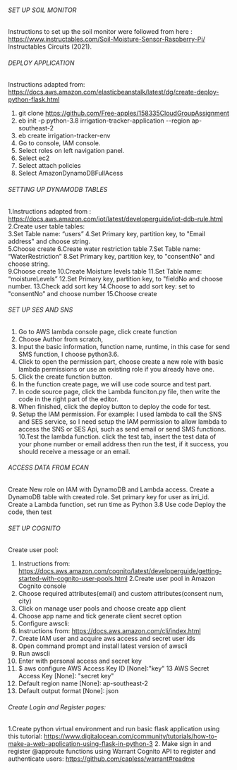 ###### SET UP SOIL MONITOR
Instructions to set up the soil monitor were followed from here : https://www.instructables.com/Soil-Moisture-Sensor-Raspberry-Pi/ Instructables Circuits (2021).

###### DEPLOY APPLICATION
Instructions adapted from: https://docs.aws.amazon.com/elasticbeanstalk/latest/dg/create-deploy-python-flask.html 

1. git clone  https://github.com/Free-apples/158335CloudGroupAssignment 
2. eb init -p python-3.8 irrigation-tracker-application --region ap-southeast-2 
3. eb create irrigation-tracker-env 
4. Go to console, IAM console.  
5. Select roles on left navigation panel.  
6. Select ec2 
7. Select attach policies 
8. Select AmazonDynamoDBFullAcess

###### SETTING UP DYNAMODB TABLES
1.Instructions adapted from : https://docs.aws.amazon.com/iot/latest/developerguide/iot-ddb-rule.html 
2.Create user table tables:  
3.Set Table name: “users” 
4.Set Primary key, partition key, to "Email address" and choose string.  
5.Choose create 
6.Create water restriction table 
7.Set Table name: “WaterRestriction” 
8.Set Primary key, partition key, to "consentNo" and choose string.  
9.Choose create
10.Create Moisture levels table 
11.Set Table name: “moistureLevels”
12.Set Primary key, partition key, to "fieldNo and choose number.
13.Check add sort key 
14.Choose to add sort key: set to "consentNo” and choose number
15.Choose create

###### SET UP SES AND SNS

1. Go to AWS lambda console page, click create function
2. Choose Author from scratch,
3. Input the basic information, function name, runtime, in this case for send SMS function, I choose python3.6.
4. Click to open the permission part, choose create a new role with basic lambda permissions or use an existing role if you already have one.
5. Click the create function button.
6. In the function create page, we will use code source and test part.
7. In code source page, click the Lambda funciton.py file, then write the code in the right part of the editor.
8. When finished, click the deploy button to deploy the code for test.
9. Setup the IAM permission. For example: I used lambda to call the SNS and SES service, so I need setup the IAM permission to allow lambda to access the SNS or SES Api, such as send email or send SMS functions.
 10.Test the lambda function. click the test tab, insert the test data of your phone number or email address then run the test, if it success, you should receive a message or an email.

###### ACCESS DATA FROM ECAN
Create New role on IAM with DynamoDB and Lambda access.
Create a DynamoDB table with created role. Set primary key for user as irri_id.
Create a Lambda function, set run time as Python 3.8
Use code
Deploy the code, then test

###### SET UP COGNITO

Create user pool:
1. Instructions from: https://docs.aws.amazon.com/cognito/latest/developerguide/getting-started-with-cognito-user-pools.html 
2.Create user pool in Amazon Cognito console 
3. Choose required attributes(email) and custom attributes(consent num, city) 
4. Click on manage user pools and choose create app client 
5. Choose app name and tick generate client secret option 
6. Configure awscli: 
7. Instructions from: https://docs.aws.amazon.com/cli/index.html 
8. Create IAM user and acquire aws access and secret user ids 
9. Open command prompt and install latest version of awscli 
10. Run awscli
11. Enter with personal access and secret key 
12. $ aws configure AWS Access Key ID [None]:"key"
13 AWS Secret Access Key [None]: "secret key" 
14. Default region name [None]: ap-southeast-2
15. Default output format [None]: json

###### Create Login and Register pages:

1.Create python virtual environment and run basic flask application using this tutorial: https://www.digitalocean.com/community/tutorials/how-to-make-a-web-application-using-flask-in-python-3 
2. Make sign in and register @approute functions using Warrant Cognito API to register and authenticate users: https://github.com/capless/warrant#readme 